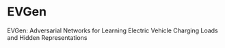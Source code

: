 # EVGen
EVGen: Adversarial Networks for Learning Electric Vehicle Charging Loads and Hidden Representations
